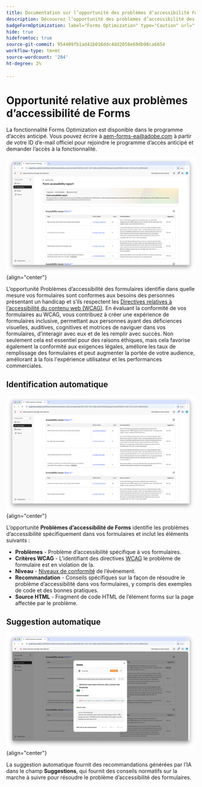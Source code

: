 ```yaml
---
title: Documentation sur l’opportunité des problèmes d’accessibilité Forms
description: Découvrez l’opportunité des problèmes d’accessibilité des formulaires et comment l’utiliser pour améliorer l’accessibilité des formulaires et l’expérience utilisateur sur votre site web.
badgeFormOptimization: label="Forms Optimization" type="Caution" url="../../opportunity-types/form-optimization.md" tooltip="Forms Optimization"
hide: true
hidefromtoc: true
source-git-commit: 954409fb1ad41b016ddc4dd2058e69db98ca6654
workflow-type: tm+mt
source-wordcount: '284'
ht-degree: 2%

---
```



# Opportunité relative aux problèmes d’accessibilité de Forms

<span class="preview"> La fonctionnalité Forms Optimization est disponible dans le programme d’accès anticipé. Vous pouvez écrire à aem-forms-ea@adobe.com à partir de votre ID d’e-mail officiel pour rejoindre le programme d’accès anticipé et demander l’accès à la fonctionnalité. </span>

![opportunité de problèmes d’accessibilité Forms](./assets/forms-accessibility-issues/hero.png){align="center"}

L’opportunité Problèmes d’accessibilité des formulaires identifie dans quelle mesure vos formulaires sont conformes aux besoins des personnes présentant un handicap et s’ils respectent les [ Directives relatives à l’accessibilité du contenu web (WCAG)](https://www.w3.org/TR/WCAG21/). En évaluant la conformité de vos formulaires au WCAG, vous contribuez à créer une expérience de formulaires inclusive, permettant aux personnes ayant des déficiences visuelles, auditives, cognitives et motrices de naviguer dans vos formulaires, d’interagir avec eux et de les remplir avec succès. Non seulement cela est essentiel pour des raisons éthiques, mais cela favorise également la conformité aux exigences légales, améliore les taux de remplissage des formulaires et peut augmenter la portée de votre audience, améliorant à la fois l&#39;expérience utilisateur et les performances commerciales.

## Identification automatique

![Identification automatique des problèmes d’accessibilité des formulaires](./assets/forms-accessibility-issues/auto-identify.png){align="center"}

L’opportunité **Problèmes d’accessibilité de Forms** identifie les problèmes d’accessibilité spécifiquement dans vos formulaires et inclut les éléments suivants :

* **Problèmes** - Problème d’accessibilité spécifique à vos formulaires.
* **Critères WCAG** - L’identifiant des directives [WCAG](https://www.w3.org/TR/WCAG21/) le problème de formulaire est en violation de la.
* **Niveau** - [Niveaux de conformité](https://www.w3.org/WAI/WCAG21/Understanding/conformance#levels) de l’événement.
* **Recommandation** - Conseils spécifiques sur la façon de résoudre le problème d’accessibilité dans vos formulaires, y compris des exemples de code et des bonnes pratiques.
* **Source HTML** - Fragment de code HTML de l’élément forms sur la page affectée par le problème.

## Suggestion automatique

![Suggérer automatiquement des problèmes d’accessibilité aux formulaires](./assets/forms-accessibility-issues/auto-suggest.png){align="center"}

La suggestion automatique fournit des recommandations générées par l’IA dans le champ **Suggestions**, qui fournit des conseils normatifs sur la marche à suivre pour résoudre le problème d’accessibilité des formulaires.

<!-- 

## Auto-optimize

[!BADGE Ultimate]{type=Positive tooltip="Ultimate"}

![Auto-optimize forms accessibility issues](./assets/accessibility-issues/auto-optimize.png){align="center"}

Sites Optimizer Ultimate adds the ability to deploy auto-optimization for the form accessibility issues found.

>[!BEGINTABS]

>[!TAB Deploy optimization]

{{auto-optimize-deploy-optimization-slack}}

>[!TAB Request approval]

{{auto-optimize-request-approval}}

>[!ENDTABS]
-->

